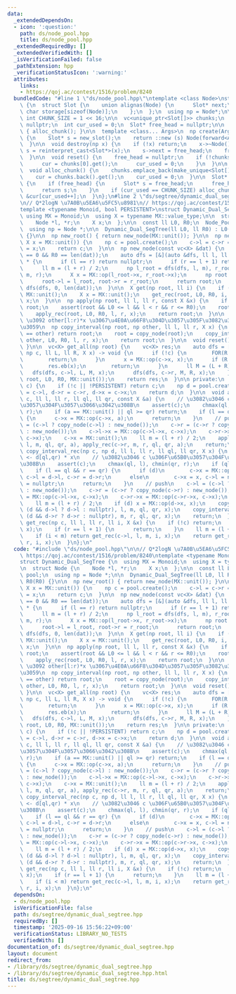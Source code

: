 ```yaml
---
data:
  _extendedDependsOn:
  - icon: ':question:'
    path: ds/node_pool.hpp
    title: ds/node_pool.hpp
  _extendedRequiredBy: []
  _extendedVerifiedWith: []
  _isVerificationFailed: false
  _pathExtension: hpp
  _verificationStatusIcon: ':warning:'
  attributes:
    links:
    - https://qoj.ac/contest/1516/problem/8240
  bundledCode: "#line 1 \"ds/node_pool.hpp\"\ntemplate <class Node>\nstruct Node_Pool\
    \ {\n  struct Slot {\n    union alignas(Node) {\n      Slot* next;\n      unsigned\
    \ char storage[sizeof(Node)];\n    };\n  };\n  using np = Node*;\n\n  static constexpr\
    \ int CHUNK_SIZE = 1 << 16;\n\n  vc<unique_ptr<Slot[]>> chunks;\n  Slot* cur =\
    \ nullptr;\n  int cur_used = 0;\n  Slot* free_head = nullptr;\n\n  Node_Pool()\
    \ { alloc_chunk(); }\n\n  template <class... Args>\n  np create(Args&&... args)\
    \ {\n    Slot* s = new_slot();\n    return ::new (s) Node(forward<Args>(args)...);\n\
    \  }\n\n  void destroy(np x) {\n    if (!x) return;\n    x->~Node();\n    auto\
    \ s = reinterpret_cast<Slot*>(x);\n    s->next = free_head;\n    free_head = s;\n\
    \  }\n\n  void reset() {\n    free_head = nullptr;\n    if (!chunks.empty()) {\n\
    \      cur = chunks[0].get();\n      cur_used = 0;\n    }\n  }\n\n private:\n\
    \  void alloc_chunk() {\n    chunks.emplace_back(make_unique<Slot[]>(CHUNK_SIZE));\n\
    \    cur = chunks.back().get();\n    cur_used = 0;\n  }\n\n  Slot* new_slot()\
    \ {\n    if (free_head) {\n      Slot* s = free_head;\n      free_head = free_head->next;\n\
    \      return s;\n    }\n    if (cur_used == CHUNK_SIZE) alloc_chunk();\n    return\
    \ &cur[cur_used++];\n  }\n};\n#line 2 \"ds/segtree/dynamic_dual_segtree.hpp\"\n\
    \n// Q*2logN \u7A0B\u5EA6\u5FC5\u8981\n// https://qoj.ac/contest/1516/problem/8240\n\
    template <typename Monoid, bool PERSISTENT>\nstruct Dynamic_Dual_SegTree {\n \
    \ using MX = Monoid;\n  using X = typename MX::value_type;\n\n  struct Node {\n\
    \    Node *l, *r;\n    X x;\n  };\n\n  const ll L0, R0;\n  Node_Pool<Node> pool;\n\
    \  using np = Node *;\n\n  Dynamic_Dual_SegTree(ll L0, ll R0) : L0(L0), R0(R0)\
    \ {}\n\n  np new_root() { return new_node(MX::unit()); }\n\n  np new_node(const\
    \ X x = MX::unit()) {\n    np c = pool.create();\n    c->l = c->r = nullptr, c->x\
    \ = x;\n    return c;\n  }\n\n  np new_node(const vc<X> &dat) {\n    assert(L0\
    \ == 0 && R0 == len(dat));\n    auto dfs = [&](auto &dfs, ll l, ll r) -> Node\
    \ * {\n      if (l == r) return nullptr;\n      if (r == l + 1) return new_node(dat[l]);\n\
    \      ll m = (l + r) / 2;\n      np l_root = dfs(dfs, l, m), r_root = dfs(dfs,\
    \ m, r);\n      X x = MX::op(l_root->x, r_root->x);\n      np root = new_node();\n\
    \      root->l = l_root, root->r = r_root;\n      return root;\n    };\n    return\
    \ dfs(dfs, 0, len(dat));\n  }\n\n  X get(np root, ll i) {\n    if (!root) return\
    \ MX::unit();\n    X x = MX::unit();\n    get_rec(root, L0, R0, i, x);\n    return\
    \ x;\n  }\n\n  np apply(np root, ll l, ll r, const X &x) {\n    if (l == r) return\
    \ root;\n    assert(root && L0 <= l && l < r && r <= R0);\n    root = copy_node(root);\n\
    \    apply_rec(root, L0, R0, l, r, x);\n    return root;\n  }\n\n  // root[l:r)\
    \ \u3092 other[l:r)*x \u3067\u4E0A\u66F8\u304D\u3057\u305F\u3082\u306E\u3092\u8FD4\
    \u3059\n  np copy_interval(np root, np other, ll l, ll r, X x) {\n    if (root\
    \ == other) return root;\n    root = copy_node(root);\n    copy_interval_rec(root,\
    \ other, L0, R0, l, r, x);\n    return root;\n  }\n\n  void reset() { pool.reset();\
    \ }\n\n  vc<X> get_all(np root) {\n    vc<X> res;\n    auto dfs = [&](auto &dfs,\
    \ np c, ll L, ll R, X x) -> void {\n      if (!c) {\n        FOR(R - L) res.eb(x);\n\
    \        return;\n      }\n      x = MX::op(c->x, x);\n      if (R == L + 1) {\n\
    \        res.eb(x);\n        return;\n      }\n      ll M = (L + R) / 2;\n   \
    \   dfs(dfs, c->l, L, M, x);\n      dfs(dfs, c->r, M, R, x);\n    };\n    dfs(dfs,\
    \ root, L0, R0, MX::unit());\n    return res;\n  }\n\n private:\n  np copy_node(np\
    \ c) {\n    if (!c || !PERSISTENT) return c;\n    np d = pool.create();\n    d->l\
    \ = c->l, d->r = c->r, d->x = c->x;\n    return d;\n  }\n\n  void apply_rec(np\
    \ c, ll l, ll r, ll ql, ll qr, const X &a) {\n    // \u3082\u3046 c \u306F\u65B0\
    \u3057\u304F\u3057\u3066\u3042\u308B\n    assert(c);\n    chmax(ql, l), chmin(qr,\
    \ r);\n    if (a == MX::unit() || ql >= qr) return;\n    if (l == ql && r == qr)\
    \ {\n      c->x = MX::op(c->x, a);\n      return;\n    }\n    // push\n    c->l\
    \ = (c->l ? copy_node(c->l) : new_node());\n    c->r = (c->r ? copy_node(c->r)\
    \ : new_node());\n    c->l->x = MX::op(c->l->x, c->x);\n    c->r->x = MX::op(c->r->x,\
    \ c->x);\n    c->x = MX::unit();\n    ll m = (l + r) / 2;\n    apply_rec(c->l,\
    \ l, m, ql, qr, a), apply_rec(c->r, m, r, ql, qr, a);\n    return;\n  }\n\n  void\
    \ copy_interval_rec(np c, np d, ll l, ll r, ll ql, ll qr, X x) {\n    // c[ql,qr)\
    \ <- d[ql,qr) * x\n    // \u3082\u3046 c \u306F\u65B0\u3057\u304F\u3057\u3066\u3042\
    \u308B\n    assert(c);\n    chmax(ql, l), chmin(qr, r);\n    if (ql >= qr) return;\n\
    \    if (l == ql && r == qr) {\n      if (d)\n        c->x = MX::op(d->x, x),\
    \ c->l = d->l, c->r = d->r;\n      else\n        c->x = x, c->l = nullptr, c->r\
    \ = nullptr;\n      return;\n    }\n    // push\n    c->l = (c->l ? copy_node(c->l)\
    \ : new_node());\n    c->r = (c->r ? copy_node(c->r) : new_node());\n    c->l->x\
    \ = MX::op(c->l->x, c->x);\n    c->r->x = MX::op(c->r->x, c->x);\n    c->x = MX::unit();\n\
    \    ll m = (l + r) / 2;\n    if (d) x = MX::op(d->x, x);\n    copy_interval_rec(c->l,\
    \ (d && d->l ? d->l : nullptr), l, m, ql, qr, x);\n    copy_interval_rec(c->r,\
    \ (d && d->r ? d->r : nullptr), m, r, ql, qr, x);\n    return;\n  }\n\n  void\
    \ get_rec(np c, ll l, ll r, ll i, X &x) {\n    if (!c) return;\n    x = MX::op(c->x,\
    \ x);\n    if (r == l + 1) {\n      return;\n    }\n    ll m = (l + r) / 2;\n\
    \    if (i < m) return get_rec(c->l, l, m, i, x);\n    return get_rec(c->r, m,\
    \ r, i, x);\n  }\n};\n"
  code: "#include \"ds/node_pool.hpp\"\n\n// Q*2logN \u7A0B\u5EA6\u5FC5\u8981\n//\
    \ https://qoj.ac/contest/1516/problem/8240\ntemplate <typename Monoid, bool PERSISTENT>\n\
    struct Dynamic_Dual_SegTree {\n  using MX = Monoid;\n  using X = typename MX::value_type;\n\
    \n  struct Node {\n    Node *l, *r;\n    X x;\n  };\n\n  const ll L0, R0;\n  Node_Pool<Node>\
    \ pool;\n  using np = Node *;\n\n  Dynamic_Dual_SegTree(ll L0, ll R0) : L0(L0),\
    \ R0(R0) {}\n\n  np new_root() { return new_node(MX::unit()); }\n\n  np new_node(const\
    \ X x = MX::unit()) {\n    np c = pool.create();\n    c->l = c->r = nullptr, c->x\
    \ = x;\n    return c;\n  }\n\n  np new_node(const vc<X> &dat) {\n    assert(L0\
    \ == 0 && R0 == len(dat));\n    auto dfs = [&](auto &dfs, ll l, ll r) -> Node\
    \ * {\n      if (l == r) return nullptr;\n      if (r == l + 1) return new_node(dat[l]);\n\
    \      ll m = (l + r) / 2;\n      np l_root = dfs(dfs, l, m), r_root = dfs(dfs,\
    \ m, r);\n      X x = MX::op(l_root->x, r_root->x);\n      np root = new_node();\n\
    \      root->l = l_root, root->r = r_root;\n      return root;\n    };\n    return\
    \ dfs(dfs, 0, len(dat));\n  }\n\n  X get(np root, ll i) {\n    if (!root) return\
    \ MX::unit();\n    X x = MX::unit();\n    get_rec(root, L0, R0, i, x);\n    return\
    \ x;\n  }\n\n  np apply(np root, ll l, ll r, const X &x) {\n    if (l == r) return\
    \ root;\n    assert(root && L0 <= l && l < r && r <= R0);\n    root = copy_node(root);\n\
    \    apply_rec(root, L0, R0, l, r, x);\n    return root;\n  }\n\n  // root[l:r)\
    \ \u3092 other[l:r)*x \u3067\u4E0A\u66F8\u304D\u3057\u305F\u3082\u306E\u3092\u8FD4\
    \u3059\n  np copy_interval(np root, np other, ll l, ll r, X x) {\n    if (root\
    \ == other) return root;\n    root = copy_node(root);\n    copy_interval_rec(root,\
    \ other, L0, R0, l, r, x);\n    return root;\n  }\n\n  void reset() { pool.reset();\
    \ }\n\n  vc<X> get_all(np root) {\n    vc<X> res;\n    auto dfs = [&](auto &dfs,\
    \ np c, ll L, ll R, X x) -> void {\n      if (!c) {\n        FOR(R - L) res.eb(x);\n\
    \        return;\n      }\n      x = MX::op(c->x, x);\n      if (R == L + 1) {\n\
    \        res.eb(x);\n        return;\n      }\n      ll M = (L + R) / 2;\n   \
    \   dfs(dfs, c->l, L, M, x);\n      dfs(dfs, c->r, M, R, x);\n    };\n    dfs(dfs,\
    \ root, L0, R0, MX::unit());\n    return res;\n  }\n\n private:\n  np copy_node(np\
    \ c) {\n    if (!c || !PERSISTENT) return c;\n    np d = pool.create();\n    d->l\
    \ = c->l, d->r = c->r, d->x = c->x;\n    return d;\n  }\n\n  void apply_rec(np\
    \ c, ll l, ll r, ll ql, ll qr, const X &a) {\n    // \u3082\u3046 c \u306F\u65B0\
    \u3057\u304F\u3057\u3066\u3042\u308B\n    assert(c);\n    chmax(ql, l), chmin(qr,\
    \ r);\n    if (a == MX::unit() || ql >= qr) return;\n    if (l == ql && r == qr)\
    \ {\n      c->x = MX::op(c->x, a);\n      return;\n    }\n    // push\n    c->l\
    \ = (c->l ? copy_node(c->l) : new_node());\n    c->r = (c->r ? copy_node(c->r)\
    \ : new_node());\n    c->l->x = MX::op(c->l->x, c->x);\n    c->r->x = MX::op(c->r->x,\
    \ c->x);\n    c->x = MX::unit();\n    ll m = (l + r) / 2;\n    apply_rec(c->l,\
    \ l, m, ql, qr, a), apply_rec(c->r, m, r, ql, qr, a);\n    return;\n  }\n\n  void\
    \ copy_interval_rec(np c, np d, ll l, ll r, ll ql, ll qr, X x) {\n    // c[ql,qr)\
    \ <- d[ql,qr) * x\n    // \u3082\u3046 c \u306F\u65B0\u3057\u304F\u3057\u3066\u3042\
    \u308B\n    assert(c);\n    chmax(ql, l), chmin(qr, r);\n    if (ql >= qr) return;\n\
    \    if (l == ql && r == qr) {\n      if (d)\n        c->x = MX::op(d->x, x),\
    \ c->l = d->l, c->r = d->r;\n      else\n        c->x = x, c->l = nullptr, c->r\
    \ = nullptr;\n      return;\n    }\n    // push\n    c->l = (c->l ? copy_node(c->l)\
    \ : new_node());\n    c->r = (c->r ? copy_node(c->r) : new_node());\n    c->l->x\
    \ = MX::op(c->l->x, c->x);\n    c->r->x = MX::op(c->r->x, c->x);\n    c->x = MX::unit();\n\
    \    ll m = (l + r) / 2;\n    if (d) x = MX::op(d->x, x);\n    copy_interval_rec(c->l,\
    \ (d && d->l ? d->l : nullptr), l, m, ql, qr, x);\n    copy_interval_rec(c->r,\
    \ (d && d->r ? d->r : nullptr), m, r, ql, qr, x);\n    return;\n  }\n\n  void\
    \ get_rec(np c, ll l, ll r, ll i, X &x) {\n    if (!c) return;\n    x = MX::op(c->x,\
    \ x);\n    if (r == l + 1) {\n      return;\n    }\n    ll m = (l + r) / 2;\n\
    \    if (i < m) return get_rec(c->l, l, m, i, x);\n    return get_rec(c->r, m,\
    \ r, i, x);\n  }\n};\n"
  dependsOn:
  - ds/node_pool.hpp
  isVerificationFile: false
  path: ds/segtree/dynamic_dual_segtree.hpp
  requiredBy: []
  timestamp: '2025-09-16 15:56:22+09:00'
  verificationStatus: LIBRARY_NO_TESTS
  verifiedWith: []
documentation_of: ds/segtree/dynamic_dual_segtree.hpp
layout: document
redirect_from:
- /library/ds/segtree/dynamic_dual_segtree.hpp
- /library/ds/segtree/dynamic_dual_segtree.hpp.html
title: ds/segtree/dynamic_dual_segtree.hpp
---
```

